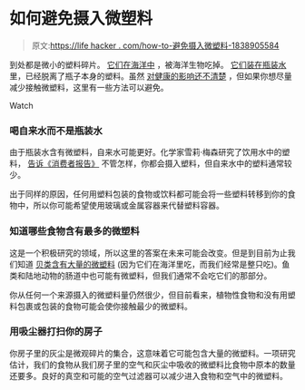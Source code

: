 # 如何避免摄入微塑料

> 原文:[https://life hacker . com/how-to-避免摄入微塑料-1838905584](https://lifehacker.com/how-to-avoid-ingesting-microplastics-1838905584)

到处都是微小的塑料碎片。 [它们在海洋中](https://oceanservice.noaa.gov/facts/microplastics.html) ，被海洋生物吃掉。 [它们装在瓶装水](https://www.theguardian.com/environment/2018/mar/15/microplastics-found-in-more-than-90-of-bottled-water-study-says) 里，已经脱离了瓶子本身的塑料。虽然 [对健康的影响还不清楚](https://theconversation.com/plastics-in-oceans-are-mounting-but-evidence-on-harm-is-surprisingly-weak-93877) ，但如果你想尽量减少接触微塑料，这里有一些方法可以避免。

Watch

### 喝自来水而不是瓶装水

由于瓶装水含有微塑料，自来水可能更好。化学家雪莉·梅森研究了饮用水中的塑料， [告诉《消费者报告》](https://www.washingtonpost.com/health/youre-literally-eating-microplastics-how-you-can-cut-down-exposure-to-them/2019/10/04/22ebdfb6-e17a-11e9-8dc8-498eabc129a0_story.html) 不管怎样，你都会摄入塑料，但自来水中的塑料通常较少。

出于同样的原因，任何用塑料包装的食物或饮料都可能会将一些塑料转移到你的食物中，所以你可能希望使用玻璃或金属容器来代替塑料容器。

### 知道哪些食物含有最多的微塑料

这是一个积极研究的领域，所以这里的答案在未来可能会改变。但是到目前为止我们知道 [贝类含有大量的微塑料](https://theconversation.com/youre-eating-microplastics-in-ways-you-dont-even-realise-97649) (因为它们在海洋里吃，而我们经常是整只吃)。鱼类和陆地动物的肠道中也可能有微塑料，但我们通常不会吃它们的那部分。

你从任何一个来源摄入的微塑料量仍然很少，但目前看来，植物性食物和没有用塑料包裹或包装的食物可能会使你接触最少的微塑料。

### 用吸尘器打扫你的房子

你房子里的灰尘是微观碎片的集合，这意味着它可能包含大量的微塑料。一项研究估计，我们的食物从我们房子里的空气和灰尘中吸收的微塑料比食物中原本的数量还要多。良好的真空和可能的空气过滤器可以减少进入食物和空气中的微塑料。